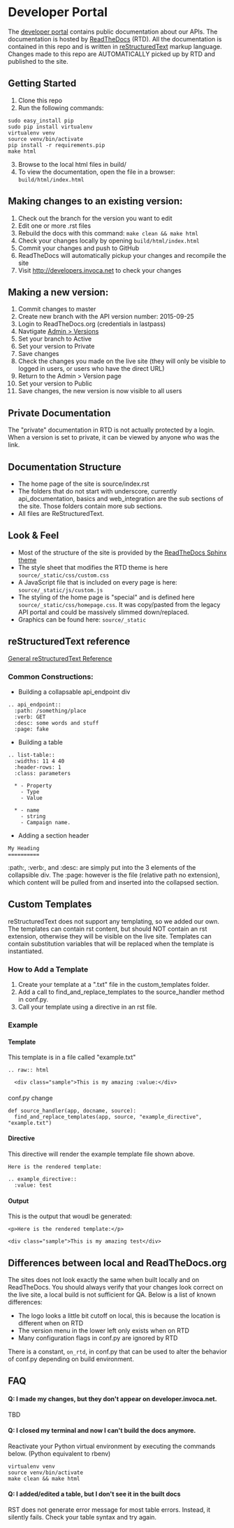 # Developer Portal
The [developer portal](http://developers.invoca.net) contains public documentation about our APIs. The documentation is hosted by [ReadTheDocs](http://readthedocs.org) (RTD). All the documentation is contained in this repo and is written in [reStructuredText](https://en.wikipedia.org/wiki/ReStructuredText) markup language. Changes made to this repo are AUTOMATICALLY picked up by RTD and published to the site.

## Getting Started
1. Clone this repo
2. Run the following commands:
```
sudo easy_install pip
sudo pip install virtualenv
virtualenv venv
source venv/bin/activate
pip install -r requirements.pip
make html
```
3. Browse to the local html files in build/
4. To view the documentation, open the file in a browser:
`build/html/index.html`

## Making changes to an existing version:
1. Check out the branch for the version you want to edit
2. Edit one or more .rst files
3. Rebuild the docs with this command:
`make clean && make html`
4. Check your changes locally by opening `build/html/index.html`
5. Commit your changes and push to GitHub
6. ReadTheDocs will automatically pickup your changes and recompile the site
7. Visit http://developers.invoca.net to check your changes

## Making a new version:
1. Commit changes to master
2. Create new branch with the API version number: 2015-09-25
3. Login to ReadTheDocs.org (credentials in lastpass)
4. Navtigate [Admin > Versions](https://readthedocs.org/dashboard/invoca-developer-portal/versions)
5. Set your branch to Active
6. Set your version to Private
7. Save changes
8. Check the changes you made on the live site (they will only be visible to logged in users, or users who have the direct URL)
9. Return to the Admin > Version page
10. Set your version to Public
11. Save changes, the new version is now visible to all users

## Private Documentation
The "private" documentation in RTD is not actually protected by a login. When a version is set to private, it can be viewed by anyone who was the link.

## Documentation Structure
* The home page of the site is source/index.rst
* The folders that do not start with underscore, currently api_documentation, basics and web_integration are the sub sections of the site. Those folders contain more sub sections.
* All files are ReStructuredText.

## Look & Feel 
* Most of the structure of the site is provided by the [ReadTheDocs Sphinx theme](https://github.com/snide/sphinx_rtd_theme)
* The style sheet that modifies the RTD theme is here `source/_static/css/custom.css`
* A JavaScript file that is included on every page is here: `source/_static/js/custom.js`
* The styling of the home page is "special" and is defined here `source/_static/css/homepage.css`. It was copy/pasted from the legacy API portal and could be massively slimmed down/replaced.
* Graphics can be found here: `source/_static`

## reStructuredText reference

[General reStructuredText Reference](http://rest-sphinx-memo.readthedocs.org/en/latest/ReST.html)

### Common Constructions:

* Building a collapsable api_endpoint div
```
.. api_endpoint::
  :path: /something/place
  :verb: GET
  :desc: some words and stuff
  :page: fake
```
* Building a table
```
.. list-table::
  :widths: 11 4 40
  :header-rows: 1
  :class: parameters

  * - Property
    - Type
    - Value

  * - name
    - string
    - Campaign name.
```
* Adding a section header
```
My Heading
==========
```

:path:, :verb:, and :desc: are simply put into the 3 elements of the collapsible div.  The :page: however is the file (relative path no extension),
which content will be pulled from and inserted into the collapsed section.

## Custom Templates
reStructuredText does not support any templating, so we added our own. The templates can contain rst content, but should NOT contain an rst extension, otherwise they will be visible on the live site. Templates can contain substitution variables that will be replaced when the template is instantiated.

### How to Add a Template
1. Create your template at a ".txt" file in the custom_templates folder.
2. Add a call to find_and_replace_templates to the source_handler method in conf.py.
3. Call your template using a directive in an rst file.

### Example
#### Template
This template is in a file called "example.txt"
```
.. raw:: html

  <div class="sample">This is my amazing :value:</div>
```

####
conf.py change
```
def source_handler(app, docname, source):
  find_and_replace_templates(app, source, "example_directive", "example.txt")
```

#### Directive
This directive will render the example template file shown above.
```
Here is the rendered template:

.. example_directive::
  :value: test
```

#### Output
This is the output that woudl be generated:
```
<p>Here is the rendered template:</p>

<div class="sample">This is my amazing test</div>
```

## Differences between local and ReadTheDocs.org

The sites does not look exactly the same when built locally and on ReadTheDocs. You should always verify that your changes look correct on the live site, a local build is not sufficient for QA. Below is a list of known differences:

* The logo looks a little bit cutoff on local, this is because the location is different when on RTD
* The version menu in the lower left only exists when on RTD
* Many configuration flags in conf.py are ignored by RTD

There is a constant, `on_rtd`, in conf.py that can be used to alter the behavior of conf.py depending on build environment.

## FAQ
#### Q: I made my changes, but they don't appear on developer.invoca.net.
TBD

#### Q: I closed my terminal and now I can't build the docs anymore.
Reactivate your Python virtual environment by executing the commands below. (Python equivalent to rbenv)
```
virtualenv venv
source venv/bin/activate
make clean && make html
```

#### Q: I added/edited a table, but I don't see it in the built docs
RST does not generate error message for most table errors. Instead, it silently fails. Check your table syntax and try again.

